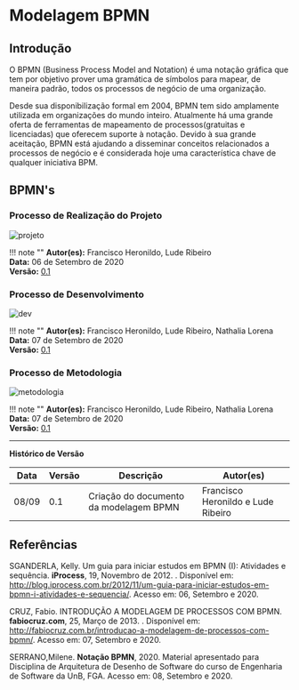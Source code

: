 # Modelagem BPMN

## Introdução

O BPMN (Business Process Model and Notation) é uma notação gráfica que tem por objetivo prover uma gramática de símbolos para mapear, de maneira padrão, todos os processos de negócio de uma organização.

Desde sua disponibilização formal em 2004, BPMN tem sido amplamente utilizada em organizações do mundo inteiro. Atualmente há uma grande oferta de ferramentas de mapeamento de processos(gratuitas e licenciadas) que oferecem suporte à notação. Devido à sua grande aceitação, BPMN está ajudando a disseminar conceitos relacionados a processos de negócio e é considerada hoje uma característica chave de qualquer iniciativa BPM.

## BPMN's

### Processo de Realização do Projeto

![projeto](https://i.imgur.com/39FTvDu.png)

!!! note ""
    **Autor(es):** Francisco Heronildo, Lude Ribeiro</br>
    **Data:** 06 de Setembro de 2020 </br>
    **Versão:** [0.1](https://unbbr-my.sharepoint.com/:f:/g/personal/160006210_aluno_unb_br/ElfU2vG635VMjeSKTVtcGO4BBRbKIrO6MLXzN_kFymUzzQ?e=fTnn1C)

### Processo de Desenvolvimento

![dev](https://i.imgur.com/JpMhLVc.png)

!!! note ""
    **Autor(es):** Francisco Heronildo, Lude Ribeiro, Nathalia Lorena</br>
    **Data:** 07 de Setembro de 2020 </br>
    **Versão:** [0.1](https://unbbr-my.sharepoint.com/:f:/g/personal/160006210_aluno_unb_br/ElfU2vG635VMjeSKTVtcGO4BBRbKIrO6MLXzN_kFymUzzQ?e=fTnn1C)

### Processo de Metodologia

![metodologia](https://i.imgur.com/DPheZ9l.png)

!!! note ""
    **Autor(es):** Francisco Heronildo, Lude Ribeiro, Nathalia Lorena</br>
    **Data:** 07 de Setembro de 2020 </br>
    **Versão:** [0.1](https://unbbr-my.sharepoint.com/:f:/g/personal/160006210_aluno_unb_br/ElfU2vG635VMjeSKTVtcGO4BBRbKIrO6MLXzN_kFymUzzQ?e=fTnn1C)

---

**Histórico de Versão**

| Data | Versão | Descrição | Autor(es) |
| --- | --- | --- | --- |
| 08/09 | 0.1 | Criação do documento da modelagem BPMN | Francisco Heronildo e Lude Ribeiro|

## Referências

SGANDERLA, Kelly. Um guia para iniciar estudos em BPMN (I): Atividades e sequência. **iProcess**, 19, Novembro de 2012. . Disponível em: <http://blog.iprocess.com.br/2012/11/um-guia-para-iniciar-estudos-em-bpmn-i-atividades-e-sequencia/>. Acesso em: 06, Setembro e 2020.

CRUZ, Fabio. INTRODUÇÃO A MODELAGEM DE PROCESSOS COM BPMN. **fabiocruz.com**, 25, Março de 2013. . Disponível em: <http://fabiocruz.com.br/introducao-a-modelagem-de-processos-com-bpmn/>. Acesso em: 07, Setembro e 2020.

SERRANO,Milene. **Notação BPMN**, 2020. Material apresentado para Disciplina de Arquitetura de Desenho de Software do curso de Engenharia de Software da UnB, FGA. Acesso em: 08, Setembro e 2020.
